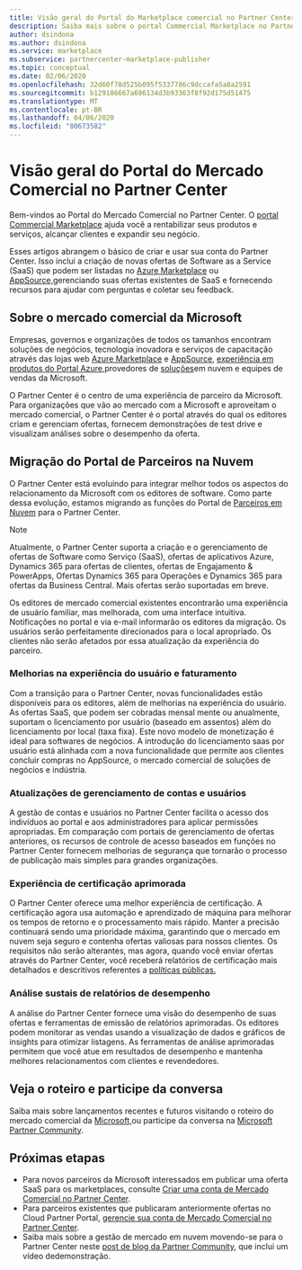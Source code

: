 ```yaml
---
title: Visão geral do Portal do Marketplace comercial no Partner Center
description: Saiba mais sobre o portal Commercial Marketplace no Partner Center e como listar e vender ofertas no Azure Marketplace, AppSource e através do programa Cloud Solution Provider (CSP).
author: dsindona
ms.author: dsindona
ms.service: marketplace
ms.subservice: partnercenter-marketplace-publisher
ms.topic: conceptual
ms.date: 02/06/2020
ms.openlocfilehash: 32d60f78d525b095f5337786c9dccafa5a8a2591
ms.sourcegitcommit: b129186667a696134d3b93363f8f92d175d51475
ms.translationtype: MT
ms.contentlocale: pt-BR
ms.lasthandoff: 04/06/2020
ms.locfileid: "80673582"
---
```

# <a name="overview-of-the-commercial-marketplace-portal-in-partner-center"></a>Visão geral do Portal do Mercado Comercial no Partner Center

Bem-vindos ao Portal do Mercado Comercial no Partner Center. O [portal Commercial Marketplace](https://partner.microsoft.com/dashboard/commercial-marketplace/) ajuda você a rentabilizar seus produtos e serviços, alcançar clientes e expandir seu negócio.

Esses artigos abrangem o básico de criar e usar sua conta do Partner Center. Isso inclui a criação de novas ofertas de Software as a Service (SaaS) que podem ser listadas no [Azure Marketplace](https://azuremarketplace.microsoft.com/) ou [AppSource,](https://appsource.microsoft.com/)gerenciando suas ofertas existentes de SaaS e fornecendo recursos para ajudar com perguntas e coletar seu feedback.

## <a name="about-microsofts-commercial-marketplace"></a>Sobre o mercado comercial da Microsoft

Empresas, governos e organizações de todos os tamanhos encontram soluções de negócios, tecnologia inovadora e serviços de capacitação através das lojas web [Azure Marketplace](https://azuremarketplace.microsoft.com/) e [AppSource,](https://appsource.microsoft.com/) [experiência em produtos do Portal Azure,](https://portal.azure.com)provedores de [soluções](https://partner.microsoft.com/cloud-solution-provider)em nuvem e equipes de vendas da Microsoft.

O Partner Center é o centro de uma experiência de parceiro da Microsoft. Para organizações que vão ao mercado com a Microsoft e aproveitam o mercado comercial, o Partner Center é o portal através do qual os editores criam e gerenciam ofertas, fornecem demonstrações de test drive e visualizam análises sobre o desempenho da oferta.

## <a name="migration-from-cloud-partner-portal"></a>Migração do Portal de Parceiros na Nuvem

O Partner Center está evoluindo para integrar melhor todos os aspectos do relacionamento da Microsoft com os editores de software. Como parte dessa evolução, estamos migrando as funções do Portal de [Parceiros em Nuvem](https://cloudpartner.azure.com/) para o Partner Center.

>[!NOTE]
>Atualmente, o Partner Center suporta a criação e o gerenciamento de ofertas de Software como Serviço (SaaS), ofertas de aplicativos Azure, Dynamics 365 para ofertas de clientes, ofertas de Engajamento & PowerApps, Ofertas Dynamics 365 para Operações e Dynamics 365 para ofertas da Business Central. Mais ofertas serão suportadas em breve.

Os editores de mercado comercial existentes encontrarão uma experiência de usuário familiar, mas melhorada, com uma interface intuitiva. Notificações no portal e via e-mail informarão os editores da migração. Os usuários serão perfeitamente direcionados para o local apropriado. Os clientes não serão afetados por essa atualização da experiência do parceiro.

### <a name="improvements-on-user-experience-and-billing"></a>Melhorias na experiência do usuário e faturamento

Com a transição para o Partner Center, novas funcionalidades estão disponíveis para os editores, além de melhorias na experiência do usuário. As ofertas SaaS, que podem ser cobradas mensal mente ou anualmente, suportam o licenciamento por usuário (baseado em assentos) além do licenciamento por local (taxa fixa). Este novo modelo de monetização é ideal para softwares de negócios. A introdução do licenciamento saas por usuário está alinhada com a nova funcionalidade que permite aos clientes concluir compras no AppSource, o mercado comercial de soluções de negócios e indústria.

### <a name="account-and-user-management-updates"></a>Atualizações de gerenciamento de contas e usuários

A gestão de contas e usuários no Partner Center facilita o acesso dos indivíduos ao portal e aos administradores para aplicar permissões apropriadas. Em comparação com portais de gerenciamento de ofertas anteriores, os recursos de controle de acesso baseados em funções no Partner Center fornecem melhorias de segurança que tornarão o processo de publicação mais simples para grandes organizações.

### <a name="improved-certification-experience"></a>Experiência de certificação aprimorada

O Partner Center oferece uma melhor experiência de certificação. A certificação agora usa automação e aprendizado de máquina para melhorar os tempos de retorno e o processamento mais rápido. Manter a precisão continuará sendo uma prioridade máxima, garantindo que o mercado em nuvem seja seguro e contenha ofertas valiosas para nossos clientes. Os requisitos não serão alterantes, mas agora, quando você enviar ofertas através do Partner Center, você receberá relatórios de certificação mais detalhados e descritivos referentes a [políticas públicas.](https://docs.microsoft.com/legal/marketplace/certification-policies)

### <a name="analytics-for-performance-reporting"></a>Análise sustais de relatórios de desempenho

A análise do Partner Center fornece uma visão do desempenho de suas ofertas e ferramentas de emissão de relatórios aprimoradas. Os editores podem monitorar as vendas usando a visualização de dados e gráficos de insights para otimizar listagens. As ferramentas de análise aprimoradas permitem que você atue em resultados de desempenho e mantenha melhores relacionamentos com clientes e revendedores.

## <a name="view-the-roadmap-and-join-the-conversation"></a>Veja o roteiro e participe da conversa

Saiba mais sobre lançamentos recentes e futuros visitando o roteiro do mercado comercial da [Microsoft,](https://aka.ms/publicmarketplaceroadmap)ou participe da conversa na [Microsoft Partner Community](https://www.microsoftpartnercommunity.com/).

## <a name="next-steps"></a>Próximas etapas

- Para novos parceiros da Microsoft interessados em publicar uma oferta SaaS para os marketplaces, consulte [Criar uma conta de Mercado Comercial no Partner Center](./create-account.md).
- Para parceiros existentes que publicaram anteriormente ofertas no Cloud Partner Portal, [gerencie sua conta de Mercado Comercial no Partner Center](./manage-account.md).
- Saiba mais sobre a gestão de mercado em nuvem movendo-se para o Partner Center neste [post de blog da Partner Community](https://www.microsoftpartnercommunity.com/t5/Azure-Marketplace-and-AppSource/Cloud-Marketplace-In-Partner-Center/m-p/9738#M293), que inclui um vídeo dedemonstração.
